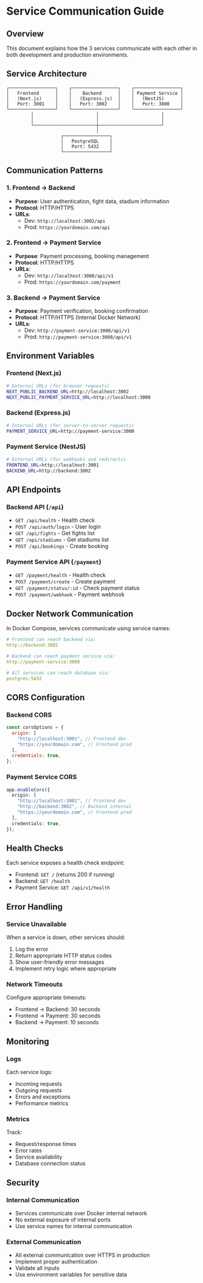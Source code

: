 # Service Communication Guide

## Overview

This document explains how the 3 services communicate with each other in both development and production environments.

## Service Architecture

```
┌─────────────────┐    ┌─────────────────┐    ┌─────────────────┐
│   Frontend      │    │    Backend      │    │ Payment Service │
│   (Next.js)     │    │   (Express.js)  │    │   (NestJS)      │
│   Port: 3001    │    │   Port: 3002    │    │   Port: 3000    │
└─────────────────┘    └─────────────────┘    └─────────────────┘
         │                       │                       │
         │                       │                       │
         └───────────────────────┼───────────────────────┘
                                 │
                    ┌─────────────────┐
                    │   PostgreSQL    │
                    │   Port: 5432    │
                    └─────────────────┘
```

## Communication Patterns

### 1. Frontend → Backend

- **Purpose**: User authentication, fight data, stadium information
- **Protocol**: HTTP/HTTPS
- **URLs**:
  - Dev: `http://localhost:3002/api`
  - Prod: `https://yourdomain.com/api`

### 2. Frontend → Payment Service

- **Purpose**: Payment processing, booking management
- **Protocol**: HTTP/HTTPS
- **URLs**:
  - Dev: `http://localhost:3000/api/v1`
  - Prod: `https://yourdomain.com/payment`

### 3. Backend → Payment Service

- **Purpose**: Payment verification, booking confirmation
- **Protocol**: HTTP/HTTPS (Internal Docker Network)
- **URLs**:
  - Dev: `http://payment-service:3000/api/v1`
  - Prod: `http://payment-service:3000/api/v1`

## Environment Variables

### Frontend (Next.js)

```bash
# External URLs (for browser requests)
NEXT_PUBLIC_BACKEND_URL=http://localhost:3002
NEXT_PUBLIC_PAYMENT_SERVICE_URL=http://localhost:3000
```

### Backend (Express.js)

```bash
# Internal URLs (for server-to-server requests)
PAYMENT_SERVICE_URL=http://payment-service:3000
```

### Payment Service (NestJS)

```bash
# External URLs (for webhooks and redirects)
FRONTEND_URL=http://localhost:3001
BACKEND_URL=http://backend:3002
```

## API Endpoints

### Backend API (`/api`)

- `GET /api/health` - Health check
- `POST /api/auth/login` - User login
- `GET /api/fights` - Get fights list
- `GET /api/stadiums` - Get stadiums list
- `POST /api/bookings` - Create booking

### Payment Service API (`/payment`)

- `GET /payment/health` - Health check
- `POST /payment/create` - Create payment
- `GET /payment/status/:id` - Check payment status
- `POST /payment/webhook` - Payment webhook

## Docker Network Communication

In Docker Compose, services communicate using service names:

```yaml
# Frontend can reach backend via:
http://backend:3002

# Backend can reach payment service via:
http://payment-service:3000

# All services can reach database via:
postgres:5432
```

## CORS Configuration

### Backend CORS

```javascript
const corsOptions = {
  origin: [
    "http://localhost:3001", // Frontend dev
    "https://yourdomain.com", // Frontend prod
  ],
  credentials: true,
};
```

### Payment Service CORS

```typescript
app.enableCors({
  origin: [
    "http://localhost:3001", // Frontend dev
    "http://backend:3002", // Backend internal
    "https://yourdomain.com", // Frontend prod
  ],
  credentials: true,
});
```

## Health Checks

Each service exposes a health check endpoint:

- Frontend: `GET /` (returns 200 if running)
- Backend: `GET /health`
- Payment Service: `GET /api/v1/health`

## Error Handling

### Service Unavailable

When a service is down, other services should:

1. Log the error
2. Return appropriate HTTP status codes
3. Show user-friendly error messages
4. Implement retry logic where appropriate

### Network Timeouts

Configure appropriate timeouts:

- Frontend → Backend: 30 seconds
- Frontend → Payment: 30 seconds
- Backend → Payment: 10 seconds

## Monitoring

### Logs

Each service logs:

- Incoming requests
- Outgoing requests
- Errors and exceptions
- Performance metrics

### Metrics

Track:

- Request/response times
- Error rates
- Service availability
- Database connection status

## Security

### Internal Communication

- Services communicate over Docker internal network
- No external exposure of internal ports
- Use service names for internal communication

### External Communication

- All external communication over HTTPS in production
- Implement proper authentication
- Validate all inputs
- Use environment variables for sensitive data
